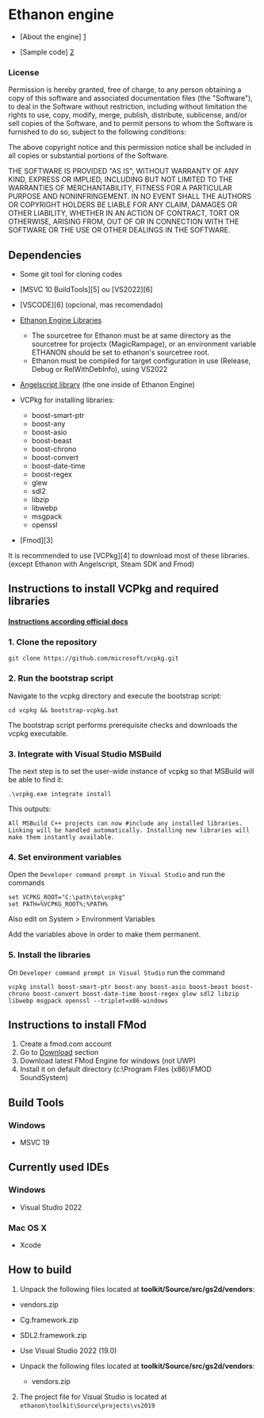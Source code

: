 ﻿# Ethanon engine

- [About the engine] [1]
- [Sample code] [2]

  [1]: http://doc.ethanonengine.com/manual/6
  [2]: https://github.com/asantee/ethanon-samples

### License

Permission is hereby granted, free of charge, to any person obtaining a copy of this
software and associated documentation files (the "Software"), to deal in the
Software without restriction, including without limitation the rights to use, copy,
modify, merge, publish, distribute, sublicense, and/or sell copies of the Software,
and to permit persons to whom the Software is furnished to do so, subject to the
following conditions:

The above copyright notice and this permission notice shall be included in all
copies or substantial portions of the Software.

THE SOFTWARE IS PROVIDED "AS IS", WITHOUT WARRANTY OF ANY KIND, EXPRESS OR IMPLIED,
INCLUDING BUT NOT LIMITED TO THE WARRANTIES OF MERCHANTABILITY, FITNESS FOR A
PARTICULAR PURPOSE AND NONINFRINGEMENT. IN NO EVENT SHALL THE AUTHORS OR COPYRIGHT
HOLDERS BE LIABLE FOR ANY CLAIM, DAMAGES OR OTHER LIABILITY, WHETHER IN AN ACTION OF
CONTRACT, TORT OR OTHERWISE, ARISING FROM, OUT OF OR IN CONNECTION WITH THE SOFTWARE
OR THE USE OR OTHER DEALINGS IN THE SOFTWARE.

Dependencies
------------
- Some git tool for cloning codes
- [MSVC 10 BuildTools][5] ou [VS2022][6]
- [VSCODE][6] (opcional, mas recomendado)
- [Ethanon Engine Libraries][1]
  - The sourcetree for Ethanon must be at same directory as the sourcetree for projectx (MagicRampage), or an environment variable ETHANON should be set to ethanon's sourcetree root.
  - Ethanon must be compiled for target configuration in use (Release, Debug or RelWithDebInfo), using VS2022

- [Angelscript library][1] (the one inside of Ethanon Engine)
- VCPkg for installing libraries:
  - boost-smart-ptr
  - boost-any
  - boost-asio
  - boost-beast
  - boost-chrono
  - boost-convert
  - boost-date-time
  - boost-regex
  - glew
  - sdl2
  - libzip
  - libwebp
  - msgpack
  - openssl
- [Fmod][3]
  
It is recommended to use [VCPkg][4] to download most of these libraries. (except Ethanon with Angelscript, Steam SDK and Fmod)

Instructions to install VCPkg and required libraries
----------------------------------------------------
#### [Instructions according official docs](https://learn.microsoft.com/en/vcpkg/get_started/get-started-msbuild?pivots=shell-cmd)

### 1. Clone the repository

```
git clone https://github.com/microsoft/vcpkg.git
```

### 2. Run the bootstrap script

Navigate to the vcpkg directory and execute the bootstrap script:
```
cd vcpkg && bootstrap-vcpkg.bat
```
The bootstrap script performs prerequisite checks and downloads the vcpkg executable.

### 3. Integrate with Visual Studio MSBuild

The next step is to set the user-wide instance of vcpkg so that MSBuild will be able to find it:

```
.\vcpkg.exe integrate install
```

This outputs:

```
All MSBuild C++ projects can now #include any installed libraries. Linking will be handled automatically. Installing new libraries will make them instantly available.
```

### 4. Set environment variables

Open the `Developer command prompt in Visual Studio` and run the commands
```
set VCPKG_ROOT="C:\path\to\vcpkg"
set PATH=%VCPKG_ROOT%;%PATH%
```
Also edit on System > Environment Variables

Add the variables above in order to make them permanent.

### 5. Install the libraries
On `Developer command prompt in Visual Studio` run the command
```
vcpkg install boost-smart-ptr boost-any boost-asio boost-beast boost-chrono boost-convert boost-date-time boost-regex glew sdl2 libzip libwebp msgpack openssl --triplet=x86-windows
```

Instructions to install FMod
----------------------------
1. Create a fmod.com account
2. Go to [Download](https://fmod.com/download) section
3. Download latest FMod Engine for windows (not UWP)
4. Install it on default directory (c:\Program Files (x86)\FMOD SoundSystem)

## Build Tools
### Windows

- MSVC 19

## Currently used IDEs

### Windows
- Visual Studio 2022

### Mac OS X

- Xcode

## How to build

1. Unpack the following files located at **toolkit/Source/src/gs2d/vendors**:
  - vendors.zip
  - Cg.framework.zip
  - SDL2.framework.zip

- Use Visual Studio 2022 (19.0)
- Unpack the following files located at **toolkit/Source/src/gs2d/vendors**:
  - vendors.zip
  
2. The project file for Visual Studio is located at
   `ethanon\toolkit\Source\projects\vs2019`
